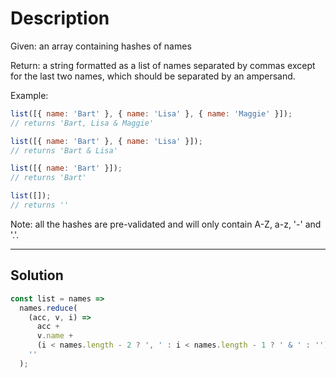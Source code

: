 # Description

Given: an array containing hashes of names

Return: a string formatted as a list of names separated by commas except for the last two names, which should be separated by an ampersand.

Example:

```js
list([{ name: 'Bart' }, { name: 'Lisa' }, { name: 'Maggie' }]);
// returns 'Bart, Lisa & Maggie'

list([{ name: 'Bart' }, { name: 'Lisa' }]);
// returns 'Bart & Lisa'

list([{ name: 'Bart' }]);
// returns 'Bart'

list([]);
// returns ''
```

Note: all the hashes are pre-validated and will only contain A-Z, a-z, '-' and '.'.

---

## Solution

```js
const list = names =>
  names.reduce(
    (acc, v, i) =>
      acc +
      v.name +
      (i < names.length - 2 ? ', ' : i < names.length - 1 ? ' & ' : ''),
    ''
  );
```
